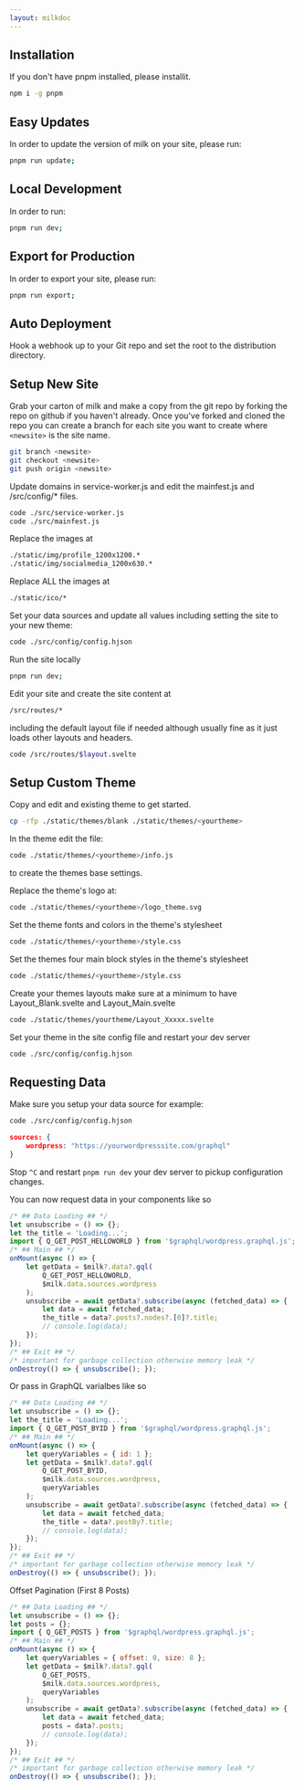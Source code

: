 ```yaml
---
layout: milkdoc
---
```


## Installation

If you don't have pnpm installed, please installit.

```zsh
npm i -g pnpm
```

## Easy Updates

In order to update the version of milk on your site, please run:

```zsh
pnpm run update;
```

## Local Development

In order to run:

```zsh
pnpm run dev;
```

## Export for Production

In order to export your site, please run:

```zsh
pnpm run export;
```

## Auto Deployment

Hook a webhook up to your Git repo and set the root to the distribution directory.

## Setup New Site

Grab your carton of milk and make a copy from the git repo by forking the repo on github if you haven't already.
Once you've forked and cloned the repo you can create a branch for each site you want to create where `<newsite>` is the site name.

```zsh
git branch <newsite>
git checkout <newsite>
git push origin <newsite>
```

Update domains in service-worker.js and edit the mainfest.js and /src/config/* files.

```zsh
code ./src/service-worker.js
code ./src/mainfest.js
```

Replace the images at

```zsh
./static/img/profile_1200x1200.*
./static/img/socialmedia_1200x630.*
```

Replace ALL the images at

```zsh
./static/ico/*
```

Set your data sources and update all values including setting the site to your new theme:

```zsh
code ./src/config/config.hjson
```

Run the site locally

```zsh
pnpm run dev;
```

Edit your site and create the site content at

```zsh
/src/routes/*
```

including the default layout file if needed although usually fine as it just loads other layouts and headers.

```zsh
code /src/routes/$layout.svelte
```

## Setup Custom Theme

Copy and edit and existing theme to get started.

```zsh
cp -rfp ./static/themes/blank ./static/themes/<yourtheme>
```

In the theme edit the file:

```zsh
code ./static/themes/<yourtheme>/info.js
```

to create the themes base settings.

Replace the theme's logo at:

```zsh
code ./static/themes/<yourtheme>/logo_theme.svg
```

Set the theme fonts and colors in the theme's stylesheet

```zsh
code ./static/themes/<yourtheme>/style.css
```

Set the themes four main block styles in the theme's stylesheet

```zsh
code ./static/themes/<yourtheme>/style.css
```

Create your themes layouts make sure at a minimum to have Layout_Blank.svelte and Layout_Main.svelte

```zsh
code ./static/themes/yourtheme/Layout_Xxxxx.svelte
```

Set your theme in the site config file and restart your dev server

```zsh
code ./src/config/config.hjson
```

## Requesting Data

Make sure you setup your data source for example:

```zsh
code ./src/config/config.hjson
```

```json
sources: {
    wordpress: "https://yourwordpresssite.com/graphql"
}
```

Stop `^C` and restart `pnpm run dev` your dev server to pickup configuration changes.

You can now request data in your components like so

```js
/* ## Data Loading ## */
let unsubscribe = () => {};
let the_title = 'Loading...';
import { Q_GET_POST_HELLOWORLD } from '$graphql/wordpress.graphql.js';
/* ## Main ## */
onMount(async () => {
    let getData = $milk?.data?.gql(
        Q_GET_POST_HELLOWORLD,
        $milk.data.sources.wordpress
    );
    unsubscribe = await getData?.subscribe(async (fetched_data) => {
        let data = await fetched_data;
        the_title = data?.posts?.nodes?.[0]?.title;
        // console.log(data);
    });
});
/* ## Exit ## */
/* important for garbage collection otherwise memory leak */
onDestroy(() => { unsubscribe(); });
```

Or pass in GraphQL varialbes like so

```js
/* ## Data Loading ## */
let unsubscribe = () => {};
let the_title = 'Loading...';
import { Q_GET_POST_BYID } from '$graphql/wordpress.graphql.js';
/* ## Main ## */
onMount(async () => {
    let queryVariables = { id: 1 };
    let getData = $milk?.data?.gql(
        Q_GET_POST_BYID,
        $milk.data.sources.wordpress,
        queryVariables
    );
    unsubscribe = await getData?.subscribe(async (fetched_data) => {
        let data = await fetched_data;
        the_title = data?.postBy?.title;
        // console.log(data);
    });
});
/* ## Exit ## */
/* important for garbage collection otherwise memory leak */
onDestroy(() => { unsubscribe(); });
```

Offset Pagination (First 8 Posts)

```js
/* ## Data Loading ## */
let unsubscribe = () => {};
let posts = {};
import { Q_GET_POSTS } from '$graphql/wordpress.graphql.js';
/* ## Main ## */
onMount(async () => {
    let queryVariables = { offset: 0, size: 8 };
    let getData = $milk?.data?.gql(
        Q_GET_POSTS,
        $milk.data.sources.wordpress,
        queryVariables
    );
    unsubscribe = await getData?.subscribe(async (fetched_data) => {
        let data = await fetched_data;
        posts = data?.posts;
        // console.log(data);
    });
});
/* ## Exit ## */
/* important for garbage collection otherwise memory leak */
onDestroy(() => { unsubscribe(); });
```
